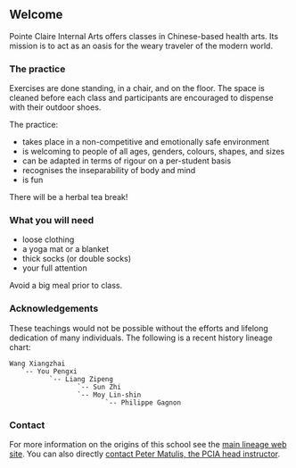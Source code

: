 ## Welcome

Pointe Claire Internal Arts offers classes in Chinese-based health arts. Its mission is to act as an oasis for the weary traveler of the modern world. 

### The practice

Exercises are done standing, in a chair, and on the floor. The space is cleaned before each class and participants are encouraged to dispense with their outdoor shoes.

The practice:

- takes place in a non-competitive and emotionally safe environment
- is welcoming to people of all ages, genders, colours, shapes, and sizes
- can be adapted in terms of rigour on a per-student basis
- recognises the inseparability of body and mind
- is fun

There will be a herbal tea break!

### What you will need

- loose clothing
- a yoga mat or a blanket
- thick socks (or double socks)
- your full attention

Avoid a big meal prior to class.

### Acknowledgements

These teachings would not be possible without the efforts and lifelong dedication of many individuals. The following is a recent history lineage chart:

```
Wang Xiangzhai
   `-- You Pengxi
          `-- Liang Zipeng
                 `-- Sun Zhi
                 `-- Moy Lin-shin
                        `-- Philippe Gagnon
```

### Contact

For more information on the origins of this school see the [main lineage web site](https://taichinuances.com/). You can also directly [contact Peter Matulis, the PCIA head instructor](mailto:pmatulis@gmail.com).
